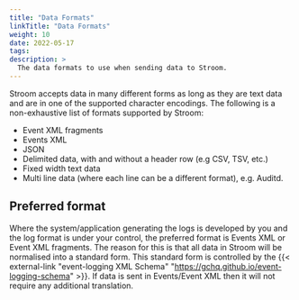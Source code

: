 ```yaml
---
title: "Data Formats"
linkTitle: "Data Formats"
weight: 10
date: 2022-05-17
tags: 
description: >
  The data formats to use when sending data to Stroom.
---
```


Stroom accepts data in many different forms as long as they are text data and are in one of the supported character encodings.
The following is a non-exhaustive list of formats supported by Stroom:

* Event XML fragments
* Events XML
* JSON
* Delimited data, with and without a header row (e.g CSV, TSV, etc.)
* Fixed width text data
* Multi line data (where each line can be a different format), e.g. Auditd.


## Preferred format

Where the system/application generating the logs is developed by you and the log format is under your control, the preferred format is Events XML or Event XML fragments.
The reason for this is that all data in Stroom will be normalised into a standard form.
This standard form is controlled by the {{< external-link "event-logging XML Schema" "https://gchq.github.io/event-logging-schema" >}}.
If data is sent in Events/Event XML then it will not require any additional translation.
